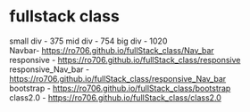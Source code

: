 # fullstack class
small div - 375
mid div - 754
big div - 1020 <br>
Navbar- https://ro706.github.io/fullStack_class/Nav_bar <br>
responsive - https://ro706.github.io/fullStack_class/responsive <br>
responsive_Nav_bar - https://ro706.github.io/fullStack_class/responsive_Nav_bar <br>
bootstrap - https://ro706.github.io/fullStack_class/bootstrap <br>
class2.0 - https://ro706.github.io/fullStack_class/class2.0 <br>